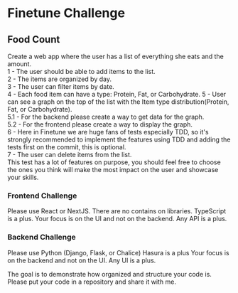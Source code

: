 # Finetune Challenge

## Food Count

Create a web app where the user has a list of everything she eats and the amount. <br />
1 - The user should be able to add items to the list.<br />
2 - The items are organized by day.<br />
3 - The user can filter items by date.<br />
4 - Each food item can have a type: Protein, Fat, or Carbohydrate.
5 - User can see a graph on the top of the list with the Item type distribution(Protein, Fat, or Carbohydrate).<br />
5.1 - For the backend please create a way to get data for the graph.<br />
5.2 - For the frontend please create a way to display the graph.<br />
6 - Here in Finetune we are huge fans of tests especially TDD, so it's strongly recommended to implement the features using TDD and adding the tests first on the commit, this is optional.<br />
7 - The user can delete items from the list.<br />
This test has a lot of features on purpose, you should feel free to choose the ones you think will make the most impact on the user and showcase your skills.<br />

### Frontend Challenge
Please use React or NextJS.
There are no contains on libraries.
TypeScript is a plus.
Your focus is on the UI and not on the backend.
Any API is a plus.

### Backend Challenge
Please use Python (Django, Flask, or Chalice)
Hasura is a plus
Your focus is on the backend and not on the UI.
Any UI is a plus.


The goal is to demonstrate how organized and structure your code is.
Please put your code in a repository and share it with me.
